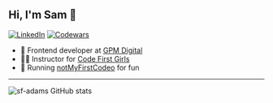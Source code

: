 ## Hi, I'm Sam 👋

<!-- BADGES -->

[![LinkedIn][linkedin-shield]][linkedin-url]
[![Codewars][codewars-shield]][codewars-url]

<!-- Add BLOG -->

<!-- [![Portfolio][portfolio-shield]][portfolio-url] -->

<!-- [![Twitter][twitter-shield]][twitter-url]
[![Medium][medium-shield]][medium-url]
[![Dev][dev-shield]][dev-url]
[![CodePen][codepen-shield]][codepen-url]
[![GitHub][github-shield]][github-url]
[![YouTube][youtube-shield]][youtube-url] -->

<!-- ABOUT ME -->

- 🚜 Frontend developer at [GPM Digital](https://gpm.digital/)
- 👩‍💻 Instructor for [Code First Girls](https://codefirstgirls.com/)
- 🚧 Running [notMyFirstCodeo](https://notmyfirstcodeo.com) for fun
<!-- - 🚸 Volunteer for [CoderDojo](https://coderdojo.com/en) in Darlington, UK. -->

---

![sf-adams GitHub stats](https://github-readme-stats.vercel.app/api?username=sf-adams&show_icons=true&bg_color=FFC92F&title_color=242424&text_color=242424&icon_color=242424&hide_border=true)

<!-- [![GitHub Streak](https://streak-stats.demolab.com/?user=sf-adams&currStreakNum=2FD3EB&fire=pink&sideLabels=F00)](https://git.io/streak-stats) -->

<!-- ### Some personal projects

- [Haikupad](http://agilix.netlify.app)
- [Cruciverbalife](http://sprofile.herokuapp.app)
- [Financial Freedom](http://twimage.vercel.app)

See more at my [portfolio](https://sf-adams.com) -->

<!-- BLOG POSTS -->

<!-- BLOG-POST-LIST:START -->
<!-- BLOG-POST-LIST:END -->

<!-- Markdown links -->

[linkedin-shield]: https://img.shields.io/badge/LinkedIn-FFC92F?style=for-the-badge&logo=linkedin&logoColor=242424
[linkedin-url]: https://linkedin.com/in/sf-adams
[portfolio-shield]: https://img.shields.io/badge/Portfolio-FFC92F?style=for-the-badge&logo=aboutdotme&logoColor=242424
[portfolio-url]: https://sf-adams.com
[codewars-shield]: https://img.shields.io/badge/Codewars-FFC92F?style=for-the-badge&logo=Codewars&logoColor=242424
[codewars-url]: https://www.codewars.com/users/sf-adams
